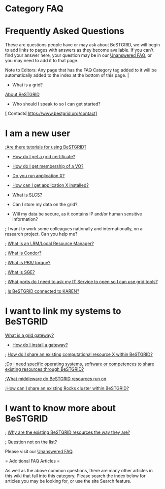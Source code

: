 # Category FAQ

# Frequently Asked Questions

These are questions people have or may ask about BeSTGRID, we will begin to add links to pages with answers as they become available. If you can't find your answer here, your question may be in our [Unanswered FAQ](/wiki/spaces/BeSTGRID/pages/3816950591), or you may need to add it to that page.

Note to Editors: Any page that has the FAQ Category tag added to it will be automatically added to the index at the bottom of this page. |

- What is a grid?

[About BeSTGRID](https://www.bestgrid.org/about)

- Who should I speak to so I can get started?

[ Contacts|https://www.bestgrid.org/contact]

# I am a new user 

;[Are there tutorials for using BeSTGRID?](https://reannz.atlassian.net/wiki/pages/createpage.action?spaceKey=BeSTGRID&title=Category__Tutorial&linkCreation=true&fromPageId=3816950859)

- [How do I get a grid certificate?](/wiki/spaces/BeSTGRID/pages/3816950475)

- [How do I get membership of a VO?](/wiki/spaces/BeSTGRID/pages/3816950950)

- [Do you run application X?](https://reannz.atlassian.net/wiki/pages/createpage.action?spaceKey=BeSTGRID&title=BeSTGRID_Applications&linkCreation=true&fromPageId=3816950859)

- [How can I get application X installed?](https://reannz.atlassian.net/wiki/pages/createpage.action?spaceKey=BeSTGRID&title=BeSTGRID_Applications&linkCreation=true&fromPageId=3816950859)

- [What is SLCS?](/wiki/spaces/BeSTGRID/pages/3816950540)

- Can I store my data on the grid?

- Will my data be secure, as it contains IP and/or human sensitive information?

; I want to work some colleagues nationally and internationally, on a research project. Can you help me?

; [What is an LRM/Local Resource Manager?](https://reannz.atlassian.net/wiki/pages/createpage.action?spaceKey=BeSTGRID&title=Local_Resource_Managers_LRM&linkCreation=true&fromPageId=3816950859)

; [What is Condor?](https://reannz.atlassian.net/wiki/pages/createpage.action?spaceKey=BeSTGRID&title=Local_Resource_Managers_LRM&linkCreation=true&fromPageId=3816950859)

; [What is PBS/Torque?](https://reannz.atlassian.net/wiki/pages/createpage.action?spaceKey=BeSTGRID&title=Local_Resource_Managers_LRM&linkCreation=true&fromPageId=3816950859)

; [What is SGE?](https://reannz.atlassian.net/wiki/pages/createpage.action?spaceKey=BeSTGRID&title=Local_Resource_Managers_LRM&linkCreation=true&fromPageId=3816950859)

; [What ports do I need to ask my IT Service to open so I can use grid tools?](/wiki/spaces/BeSTGRID/pages/3816950513)

; [Is BeSTGRID connected to KAREN?](https://reannz.atlassian.net/wiki/pages/createpage.action?spaceKey=BeSTGRID&title=BeSTGRID_and_KAREN&linkCreation=true&fromPageId=3816950859)

# I want to link my systems to BeSTGRID 

[What is a grid gateway?](https://reannz.atlassian.net/wiki/pages/createpage.action?spaceKey=BeSTGRID&title=Grid_gateway&linkCreation=true&fromPageId=3816950859)

- [How do I install a gateway?](https://reannz.atlassian.net/wiki/pages/createpage.action?spaceKey=BeSTGRID&title=Setting_up_a_grid_gateway&linkCreation=true&fromPageId=3816950859)

; [How do I share an existing computational resource X within BeSTGRID?](https://reannz.atlassian.net/wiki/pages/createpage.action?spaceKey=BeSTGRID&title=Share_a_resource&linkCreation=true&fromPageId=3816950859)

;[Do I need specific operating systems, software or competences to share existing resources through BeSTGRID?](/wiki/spaces/BeSTGRID/pages/3816950983)

;[What middleware do BeSTGRID resources run on](/wiki/spaces/BeSTGRID/pages/3816950983)

;[How can I share an existing Rocks cluster within BeSTGRID?](/wiki/spaces/BeSTGRID/pages/3816950983)

# I want to know more about BeSTGRID 

; [Why are the existing BeSTGRID resources the way they are?](https://reannz.atlassian.net/wiki/pages/createpage.action?spaceKey=BeSTGRID&title=Evolution_of_BeSTGRID_Resources&linkCreation=true&fromPageId=3816950859)

; Question not on the list?

Please visit our [Unanswered FAQ](/wiki/spaces/BeSTGRID/pages/3816950591).

= Additional FAQ Articles = 

As well as the above common questions, there are many other articles in this wiki that fall into this category. Please search the index below for articles you may be looking for, or use the site Search feature.
